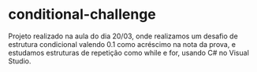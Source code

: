 # conditional-challenge
Projeto realizado na aula do dia 20/03, onde realizamos um desafio de estrutura condicional valendo 0.1 como acréscimo na nota da prova, e estudamos estruturas de repetição como while e for, usando C# no Visual Studio.

